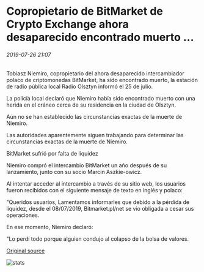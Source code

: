 # Copropietario de BitMarket de Crypto Exchange ahora desaparecido encontrado muerto ...

###### 2019-07-26 21:07

Tobiasz Niemiro, copropietario del ahora desaparecido intercambiador polaco de criptomonedas BitMarket, ha sido encontrado muerto, la estación de radio pública local Radio Olsztyn informó el 25 de julio.

La policía local declaró que Niemiro había sido encontrado muerto con una herida en el cráneo cerca de su residencia en la ciudad de Olsztyn.

Aún no se han establecido las circunstancias exactas de la muerte de Niemiro.

Las autoridades aparentemente siguen trabajando para determinar las circunstancias exactas de la muerte de Niemiro.

BitMarket sufrió por falta de liquidez

Niemiro compró el intercambio BitMarket un año después de su lanzamiento, junto con su socio Marcin Aszkie-owicz.

Al intentar acceder al intercambio a través de su sitio web, los usuarios fueron recibidos con el siguiente mensaje de texto en inglés y polaco:

"Queridos usuarios, Lamentamos informarles que debido a la pérdida de liquidez, desde el 08/07/2019, Bitmarket.pl/net se vio obligada a cesar sus operaciones.

En ese momento, Niemiro declaró:

"Lo perdí todo porque alguien condujo al colapso de la bolsa de valores.

[Original source](https://cointelegraph.com/news/co-owner-of-now-defunct-crypto-exchange-bitmarket-found-dead)

![stats](https://c.statcounter.com/11760860/0/a89fa40b/1/ "stats")